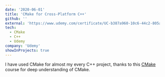 ```yaml
---
date: '2020-06-01'
title: 'CMake for Cross-Platform C++'
github: ''
external: 'https://www.udemy.com/certificate/UC-b387a960-10c6-44c2-805a-c51d7eeea63c/'
tech:
  - CMake
  - C++
  - Udemy
company: 'Udemy'
showInProjects: true
---
```


I have used CMake for almost my every C++ project, thanks to this [CMake](https://www.udemy.com/course/master_cmake/) course for deep understanding of CMake.

